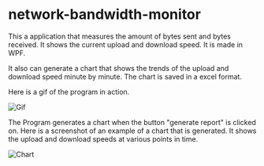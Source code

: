 # network-bandwidth-monitor

This a application that measures the amount of bytes sent and bytes received.  It shows the current upload and download speed.  It is made in WPF.

It also can generate a chart that shows the trends of the upload and download speed minute by minute.  The chart is saved in a excel format. 

Here is a gif of the program in action. 



![Gif](https://i.imgur.com/KSRX5SW.gifv)

The Program generates a chart when the button "generate report" is clicked on.
Here is a screenshot of an example of a chart that is generated. It shows the upload and download speeds at various points in time. 

![Chart](https://i.imgur.com/oYBS1hD.png)



